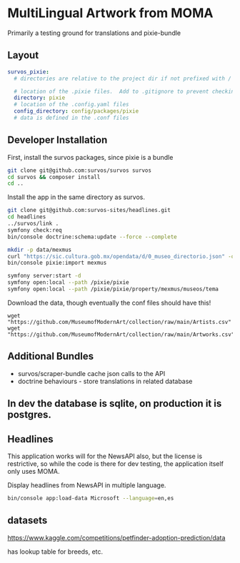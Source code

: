 # MultiLingual Artwork from MOMA

Primarily a testing ground for translations and pixie-bundle

## Layout

```yaml
survos_pixie:
  # directories are relative to the project dir if not prefixed with /

  # location of the .pixie files.  Add to .gitignore to prevent checkin if in the repo path
  directory: pixie
  # location of the .config.yaml files
  config_directory: config/packages/pixie
  # data is defined in the .conf files
```

## Developer Installation

First, install the survos packages, since pixie is a bundle

```bash
git clone git@github.com:survos/survos survos
cd survos && composer install
cd ..
```

Install the app in the same directory as survos.

```bash
git clone git@github.com:survos-sites/headlines.git
cd headlines
../survos/link .
symfony check:req
bin/console doctrine:schema:update --force --complete

mkdir -p data/mexmus 
curl "https://sic.cultura.gob.mx/opendata/d/0_museo_directorio.json" -o data/mexmus/0_museo_directorio.json
bin/console pixie:import mexmus

symfony server:start -d
symfony open:local --path /pixie/pixie
symfony open:local --path /pixie/pixie/property/mexmus/museos/tema
```



Download the data, though eventually the conf files should have this!

```
wget "https://github.com/MuseumofModernArt/collection/raw/main/Artists.csv"  
wget "https://github.com/MuseumofModernArt/collection/raw/main/Artworks.csv"  
```

## Additional Bundles

* survos/scraper-bundle cache json calls to the API
* doctrine behaviours - store translations in related database

## In dev the database is sqlite, on production it is postgres.

## Headlines

This application works will for the NewsAPI also, but the license is restrictive, so while the code is there for dev testing, the application itself only uses MOMA.



Display headlines from NewsAPI in multiple language.

```bash
bin/console app:load-data Microsoft --language=en,es 
```

## datasets

https://www.kaggle.com/competitions/petfinder-adoption-prediction/data

has lookup table for breeds, etc.
